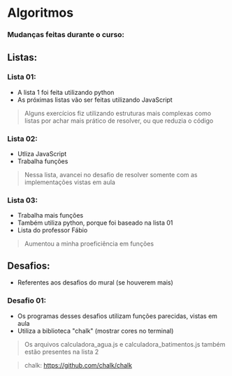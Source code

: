 # Algoritmos
### Mudanças feitas durante o curso:
## Listas:
### Lista 01:
* A lista 1 foi feita utilizando python 
* As próximas listas vão ser feitas utilizando JavaScript
> Alguns exercícios fiz utilizando estruturas mais complexas como listas por achar mais prático de resolver, ou que reduzia o código

### Lista 02:
* Utliza JavaScript
* Trabalha funções
> Nessa lista, avancei no desafio de resolver somente com as implementações vistas em aula

### Lista 03:
* Trabalha mais funções 
* Também utiliza python, porque foi baseado na lista 01
* Lista do professor Fábio
> Aumentou a minha proeficiência em funções

## Desafios:
* Referentes aos desafios do mural (se houverem mais)
### Desafio 01:
* Os programas desses desafios utilizam funções parecidas, vistas em aula
* Utiliza a biblioteca "chalk" (mostrar cores no terminal)
> Os arquivos calculadora_agua.js e calculadora_batimentos.js também estão presentes na lista 2

> chalk: https://github.com/chalk/chalk
